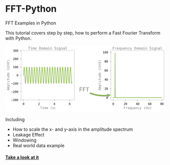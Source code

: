 FFT-Python
==========

FFT Examples in Python

This tutorial covers step by step, how to perform a Fast Fourier Transform with Python.

![FFT](https://raw.githubusercontent.com/balzer82/FFT-Python/master/FFT.png)

Including

* How to scale the x- and y-axis in the amplitude spectrum
* Leakage Effect
* Windowing
* Real world data example

#### [Take a look at it](http://nbviewer.ipython.org/github/balzer82/FFT-Python/blob/master/FFT-Tutorial.ipynb)
